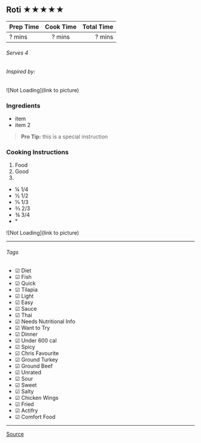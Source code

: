 ## Roti ★★★★★

| Prep Time  | Cook Time    | Total Time  |
| ---------- |:------------:| -----------:|
| ? mins    | ? mins      | ? mins     |


###### Serves 4
###### Inspired by:

![Not Loading](link to picture)

### Ingredients

* item
* item 2

> **Pro Tip:** this is a special instruction

### Cooking Instructions

1. Food
2. Good
3. 

* ¼ 1/4
* ½ 1/2
* ⅓ 1/3
* ⅔ 2/3
* ¾ 3/4
* °

![Not Loading](link to picture)

---

###### Tags
- ☑ Diet
- ☑ Fish
- ☑ Quick
- ☑ Tilapia
- ☑ Light
- ☑ Easy
- ☑ Sauce
- ☑ Thai
- ☑ Needs Nutritional Info
- ☑ Want to Try
- ☑ Dinner
- ☑ Under 600 cal
- ☑ Spicy
- ☑ Chris Favourite
- ☑ Ground Turkey
- ☑ Ground Beef
- ☑ Unrated
- ☑ Sour
- ☑ Sweet
- ☑ Salty
- ☑ Chicken Wings
- ☑ Fried
- ☑ Actifry
- ☑ Comfort Food

---

[Source](http://www.foodgypsy.ca/all-recipes/main-dishes/trini-roti-flavour-from-the-west-indies/)

